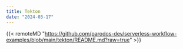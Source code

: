```yaml
---
title: Tekton
date: "2024-03-17"
---
```


{{< remoteMD "https://github.com/parodos-dev/serverless-workflow-examples/blob/main/tekton/README.md?raw=true" >}}

